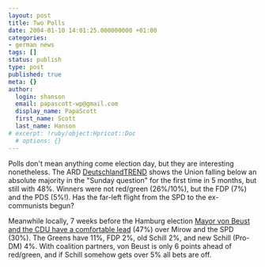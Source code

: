 ```yaml
---
layout: post
title: Two Polls
date: 2004-01-10 14:01:25.000000000 +01:00
categories:
- german news
tags: []
status: publish
type: post
published: true
meta: {}
author:
  login: shanson
  email: papascott-wp@gmail.com
  display_name: PapaScott
  first_name: Scott
  last_name: Hanson
# excerpt: !ruby/object:Hpricot::Doc
  # options: {}
---
```

<p>Polls don't mean anything come election day, but they are interesting nonetheless. The ARD <a title="tagesschau.de : Sonntagsfrage: Union verliert absolute Mehrheit" href="http://www.tagesschau.de/aktuell/meldungen/0,1185,OID2827436_TYP6_THE2827398_NAV2827398_REF_BAB,00.html">DeutschlandTREND</a>  shows the Union falling below an absolute majority in the "Sunday question" for the first time in 5 months, but still with 48%. Winners were not red/green (26%/10%), but the FDP (7%) and the PDS (5%!). Has the far-left flight from the SPD to the ex-communists begun? </p>
<p>Meanwhile locally, 7 weeks before the Hamburg election <a title="Hamburg: Aktuelle Wahlumfrageergebnisse [jimmiz journal]" href="http://jimmiz.blogg.de/eintrag.php?id=156">Mayor von Beust and the CDU have a comfortable lead</a> (47%) over Mirow and the SPD (30%). The Greens have 11%, FDP 2%, old Schill 2%, and new Schill (Pro-DM) 4%.  With coalition partners, von Beust is only 6 points ahead of red/green, and if Schill somehow gets over 5% all bets are off.</p>
